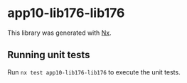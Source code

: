 # app10-lib176-lib176

This library was generated with [Nx](https://nx.dev).

## Running unit tests

Run `nx test app10-lib176-lib176` to execute the unit tests.
